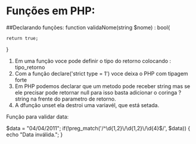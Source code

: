 # Funções em PHP:


##Declarando funções:
function validaNome(string $nome) : bool{


	return true;
}

1. Em uma função voce pode definir o tipo do retorno colocando : tipo_retorno
2. Com a função declare('strict type = 1') voce deixa o PHP com tipagem forte
3. Em PHP podemos declarar que um metodo pode receber string mas se ele precisar pode retornar null para isso basta adicionar o coringa ?string na frente do parametro de retorno.
4. A dfunção unset ela destroi uma variavél, que está setada.

Função para validar data:

$data = "04/04/2011";
if(!preg_match('/^\d{1,2}\/\d{1,2}\/\d{4}$/', $data)) {
echo "Data inválida.";
}


